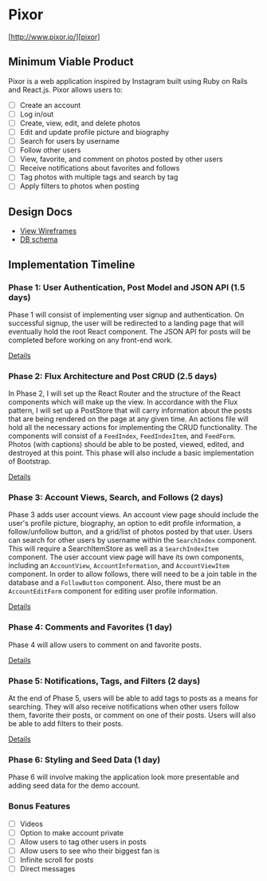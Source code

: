 # Pixor

[http://www.pixor.io/][pixor]

[pixor]: http://www.pixor.io/

## Minimum Viable Product

Pixor is a web application inspired by Instagram built using Ruby on Rails
and React.js. Pixor allows users to:

<!-- This is a Markdown checklist. Use it to keep track of your progress! -->

- [ ] Create an account
- [ ] Log in/out
- [ ] Create, view, edit, and delete photos
- [ ] Edit and update profile picture and biography
- [ ] Search for users by username
- [ ] Follow other users
- [ ] View, favorite, and comment on photos posted by other users
- [ ] Receive notifications about favorites and follows
- [ ] Tag photos with multiple tags and search by tag
- [ ] Apply filters to photos when posting

## Design Docs
* [View Wireframes][view]
* [DB schema][schema]

[view]: ./docs/views.md
[schema]: ./docs/schema.md

## Implementation Timeline

### Phase 1: User Authentication, Post Model and JSON API (1.5 days)

Phase 1 will consist of implementing user signup and authentication. On
successful signup, the user will be redirected to a landing page that will
eventually hold the root React component. The JSON API for posts will be
completed before working on any front-end work.

[Details][phase-one]

### Phase 2: Flux Architecture and Post CRUD (2.5 days)

In Phase 2, I will set up the React Router and the structure of the React
components which will make up the view. In accordance with the Flux pattern, I
will set up a PostStore that will carry information about the posts that are
being rendered on the page at any given time. An actions file will hold all the
necessary actions for implementing the CRUD functionality. The components will
consist of a `FeedIndex`, `FeedIndexItem`, and `FeedForm`. Photos (with
captions) should be able to be posted, viewed, edited, and destroyed at this
point. This phase will also include a basic implementation of Bootstrap.

[Details][phase-two]

### Phase 3: Account Views, Search, and Follows (2 days)

Phase 3 adds user account views. An account view page should include
the user's profile picture, biography, an option to edit profile information, a
follow/unfollow button, and a grid/list of photos posted by that user. Users
can search for other users by username within the `SearchIndex` component. This
will require a SearchItemStore as well as a `SearchIndexItem` component. The
user account view page will have its own components, including an `AccountView`,
`AccountInformation`, and `AccountViewItem` component. In order to allow
follows, there will need to be a join table in the database and a `FollowButton`
component. Also, there must be an `AccountEditForm` component for editing user
profile information.

[Details][phase-three]

### Phase 4: Comments and Favorites (1 day)

Phase 4 will allow users to comment on and favorite posts.

[Details][phase-four]

### Phase 5: Notifications, Tags, and Filters (2 days)

At the end of Phase 5, users will be able to add tags to posts as a means for
searching. They will also receive notifications when other users follow them,
favorite their posts, or comment on one of their posts. Users will also be
able to add filters to their posts.

[Details][phase-five]

### Phase 6: Styling and Seed Data (1 day)

Phase 6 will involve making the application look more presentable and adding
seed data for the demo account.

### Bonus Features
- [ ] Videos
- [ ] Option to make account private
- [ ] Allow users to tag other users in posts
- [ ] Allow users to see who their biggest fan is
- [ ] Infinite scroll for posts
- [ ] Direct messages

[phase-one]: ./docs/phases/phase1.md
[phase-two]: ./docs/phases/phase2.md
[phase-three]: ./docs/phases/phase3.md
[phase-four]: ./docs/phases/phase4.md
[phase-five]: ./docs/phases/phase5.md
